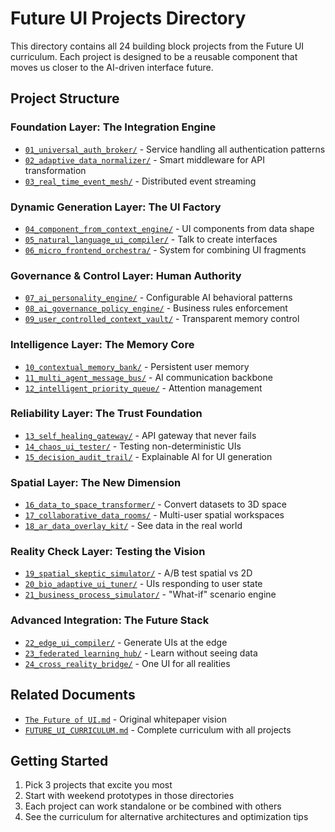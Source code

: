 # Future UI Projects Directory

This directory contains all 24 building block projects from the Future UI curriculum. Each project is designed to be a reusable component that moves us closer to the AI-driven interface future.

## Project Structure

### Foundation Layer: The Integration Engine
- [`01_universal_auth_broker/`](./01_universal_auth_broker/) - Service handling all authentication patterns
- [`02_adaptive_data_normalizer/`](./02_adaptive_data_normalizer/) - Smart middleware for API transformation
- [`03_real_time_event_mesh/`](./03_real_time_event_mesh/) - Distributed event streaming

### Dynamic Generation Layer: The UI Factory
- [`04_component_from_context_engine/`](./04_component_from_context_engine/) - UI components from data shape
- [`05_natural_language_ui_compiler/`](./05_natural_language_ui_compiler/) - Talk to create interfaces
- [`06_micro_frontend_orchestra/`](./06_micro_frontend_orchestra/) - System for combining UI fragments

### Governance & Control Layer: Human Authority
- [`07_ai_personality_engine/`](./07_ai_personality_engine/) - Configurable AI behavioral patterns
- [`08_ai_governance_policy_engine/`](./08_ai_governance_policy_engine/) - Business rules enforcement
- [`09_user_controlled_context_vault/`](./09_user_controlled_context_vault/) - Transparent memory control

### Intelligence Layer: The Memory Core
- [`10_contextual_memory_bank/`](./10_contextual_memory_bank/) - Persistent user memory
- [`11_multi_agent_message_bus/`](./11_multi_agent_message_bus/) - AI communication backbone
- [`12_intelligent_priority_queue/`](./12_intelligent_priority_queue/) - Attention management

### Reliability Layer: The Trust Foundation
- [`13_self_healing_gateway/`](./13_self_healing_gateway/) - API gateway that never fails
- [`14_chaos_ui_tester/`](./14_chaos_ui_tester/) - Testing non-deterministic UIs
- [`15_decision_audit_trail/`](./15_decision_audit_trail/) - Explainable AI for UI generation

### Spatial Layer: The New Dimension
- [`16_data_to_space_transformer/`](./16_data_to_space_transformer/) - Convert datasets to 3D space
- [`17_collaborative_data_rooms/`](./17_collaborative_data_rooms/) - Multi-user spatial workspaces
- [`18_ar_data_overlay_kit/`](./18_ar_data_overlay_kit/) - See data in the real world

### Reality Check Layer: Testing the Vision
- [`19_spatial_skeptic_simulator/`](./19_spatial_skeptic_simulator/) - A/B test spatial vs 2D
- [`20_bio_adaptive_ui_tuner/`](./20_bio_adaptive_ui_tuner/) - UIs responding to user state
- [`21_business_process_simulator/`](./21_business_process_simulator/) - "What-if" scenario engine

### Advanced Integration: The Future Stack
- [`22_edge_ui_compiler/`](./22_edge_ui_compiler/) - Generate UIs at the edge
- [`23_federated_learning_hub/`](./23_federated_learning_hub/) - Learn without seeing data
- [`24_cross_reality_bridge/`](./24_cross_reality_bridge/) - One UI for all realities

## Related Documents
- [`The Future of UI.md`](./The%20Future%20of%20UI.md) - Original whitepaper vision
- [`FUTURE_UI_CURRICULUM.md`](./FUTURE_UI_CURRICULUM.md) - Complete curriculum with all projects

## Getting Started
1. Pick 3 projects that excite you most
2. Start with weekend prototypes in those directories
3. Each project can work standalone or be combined with others
4. See the curriculum for alternative architectures and optimization tips